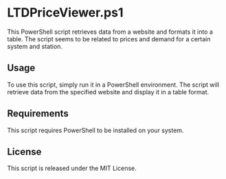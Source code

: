 # LTDPriceViewer.ps1

This PowerShell script retrieves data from a website and formats it into a table. The script seems to be related to prices and demand for a certain system and station.

## Usage

To use this script, simply run it in a PowerShell environment. The script will retrieve data from the specified website and display it in a table format.

## Requirements

This script requires PowerShell to be installed on your system.

## License

This script is released under the MIT License.

